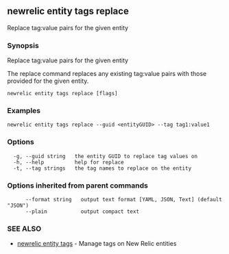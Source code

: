 ## newrelic entity tags replace

Replace tag:value pairs for the given entity

### Synopsis

Replace tag:value pairs for the given entity

The replace command replaces any existing tag:value pairs with those
provided for the given entity.


```
newrelic entity tags replace [flags]
```

### Examples

```
newrelic entity tags replace --guid <entityGUID> --tag tag1:value1
```

### Options

```
  -g, --guid string   the entity GUID to replace tag values on
  -h, --help          help for replace
  -t, --tag strings   the tag names to replace on the entity
```

### Options inherited from parent commands

```
      --format string   output text format [YAML, JSON, Text] (default "JSON")
      --plain           output compact text
```

### SEE ALSO

* [newrelic entity tags](newrelic_entity_tags.md)	 - Manage tags on New Relic entities

